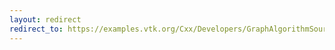 ```yaml
---
layout: redirect
redirect_to: https://examples.vtk.org/Cxx/Developers/GraphAlgorithmSource/
---
```

